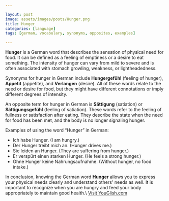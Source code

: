 ```yaml
---

layout: post
image: assets/images/posts/Hunger.png
title: Hunger
categories: [language]
tags: [german, vocabulary, synonyms, opposites, examples]

---
```


**Hunger** is a German word that describes the sensation of physical need for food. It can be defined as a feeling of emptiness or a desire to eat something. The intensity of hunger can vary from mild to severe and is often associated with stomach growling, weakness, or lightheadedness.

Synonyms for hunger in German include **Hungergefühl** (feeling of hunger), **Appetit** (appetite), and **Verlangen** (desire). All of these words relate to the need or desire for food, but they might have different connotations or imply different degrees of intensity.

An opposite term for hunger in German is **Sättigung** (satiation) or **Sättigungsgefühl** (feeling of satiation). These words refer to the feeling of fullness or satisfaction after eating. They describe the state when the need for food has been met, and the body is no longer signaling hunger.

Examples of using the word “Hunger” in German:

- Ich habe Hunger. (I am hungry.)
- Der Hunger treibt mich an. (Hunger drives me.)
- Sie leiden an Hunger. (They are suffering from hunger.)
- Er verspürt einen starken Hunger. (He feels a strong hunger.)
- Ohne Hunger keine Nahrungsaufnahme. (Without hunger, no food intake.)

In conclusion, knowing the German word **Hunger** allows you to express your physical needs clearly and understand others' needs as well. It is important to recognize when you are hungry and feed your body appropriately to maintain good health.\ <a id="yg-widget-0" class="youglish-widget" data-query="Hunger" data-lang="german" data-components="8412" data-auto-start="0" data-bkg-color="theme_light" data-title="How%20to%20pronounce%20Hunger%20in%20German"  rel="nofollow" href="https://youglish.com">Visit YouGlish.com</a><script async src="https://youglish.com/public/emb/widget.js" charset="utf-8"></script>